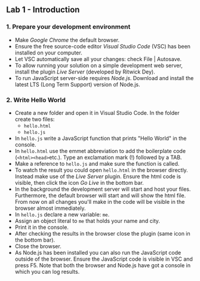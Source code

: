 ## Lab 1 - Introduction

### 1. Prepare your development environment

* Make *Google Chrome* the default browser.
* Ensure the free source-code editor *Visual Studio Code* (VSC) has been installed on your computer.
* Let VSC automatically save all your changes: check File | Autosave.
* To allow running your solution on a simple development web server, install the plugin *Live Server* (developed by Ritwick Dey).
* To run JavaScript server-side requires *Node.js*. Download and install the latest LTS (Long Term Support) version of Node.js.


### 2. Write Hello World

* Create a new folder and open it in Visual Studio Code. In the folder create two files:
	* ```hello.html```
	* ```hello.js```
* In ```hello.js``` write a JavaScript function that prints "Hello World" in the console.
* In ```hello.html``` use  the emmet abbreviation to add the boilerplate code (```<html><head>```etc.). Type an exclamation mark (!) followed by a TAB.
* Make a reference to ```hello.js``` and make sure the function is called.
* To watch the result you could open ```hello.html``` in the browser directly. Instead make use of the *Live Server* plugin. Ensure the html code is visible, then click the icon *Go Live* in the bottom bar.
* In the background the development server will start and host your files. Furthermore, the default browser will start and will show the html file. From now on all changes you'll make in the code will be visible in the browser almost immediately.
* In ```hello.js``` declare a new variable: ```me```.
* Assign an object literal to ```me``` that holds your name and city.
* Print it in the console.
* After checking the results in the browser close the plugin (same icon in the bottom bar).
* Close the browser.
* As Node.js has been installed you can also run the JavaScript code outside of the browser. Ensure the JavaScript code is visible in VSC and press F5.
Note that both the browser and Node.js have got a console in which you can log results.